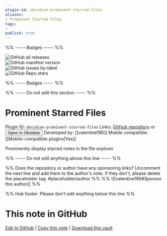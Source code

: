 ```yaml
---
plugin-id: obsidian-prominent-starred-files
aliases:
- Prominent Starred Files
tags: 
- 
publish: true
---
```


%% ----- Badges ----- %%

![GitHub all releases](https://img.shields.io/github/downloads/valentine195/obsidian-prominent-starred-files/total?color=573E7A&logo=github&style=for-the-badge)   
![GitHub manifest version](https://img.shields.io/github/manifest-json/v/valentine195/obsidian-prominent-starred-files?color=573E7A&logo=github&style=for-the-badge)   
![GitHub issues by-label](https://img.shields.io/github/issues/valentine195/obsidian-prominent-starred-files/help%20wanted?color=573E7A&logo=github&style=for-the-badge)   
![GitHub Repo stars](https://img.shields.io/github/stars/valentine195/obsidian-prominent-starred-files?color=573E7A&logo=github&style=for-the-badge)

%% ----- Badges ----- %%

%% ----- Do not edit this section ----- %%

# Prominent Starred Files

Plugin ID: `obsidian-prominent-starred-files`
Links: [GitHub repository](https://github.com/valentine195/obsidian-prominent-starred-files) or [<button id=HH>Open in Obsidian</button>](obsidian://show-plugin?id=obsidian-prominent-starred-files)
Developed by: [[valentine195]]
Mobile compatible: [[Mobile-compatible plugins|Yes]]

Prominently display starred notes in the file explorer

%% ----- Do not edit anything above this line ----- %% 

%% Does the repository or author have any sponsoring links? Uncomment the next line and add them to the author's note. If they don't, please delete the placeholder tag: #placeholder/author %%
%% ![[valentine195#Sponsor this author]] %%

%% Hub footer: Please don't edit anything below this line %%

# This note in GitHub

<span class="git-footer">[Edit In GitHub](https://github.dev/obsidian-community/obsidian-hub/blob/main/02%20-%20Community%20Expansions/02.05%20All%20Community%20Expansions/Plugins/obsidian-prominent-starred-files.md "git-hub-edit-note") | [Copy this note](https://raw.githubusercontent.com/obsidian-community/obsidian-hub/main/02%20-%20Community%20Expansions/02.05%20All%20Community%20Expansions/Plugins/obsidian-prominent-starred-files.md "git-hub-copy-note") | [Download this vault](https://github.com/obsidian-community/obsidian-hub/archive/refs/heads/main.zip "git-hub-download-vault") </span>
